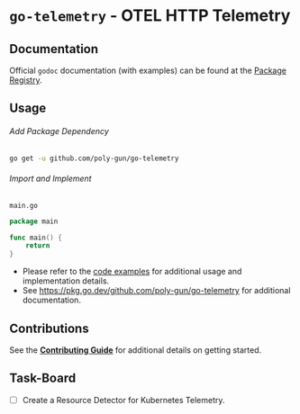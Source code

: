 # `go-telemetry` - OTEL HTTP Telemetry

## Documentation

Official `godoc` documentation (with examples) can be found at the [Package Registry](https://pkg.go.dev/github.com/poly-gun/go-telemetry).

## Usage

###### Add Package Dependency

```bash
go get -u github.com/poly-gun/go-telemetry
```

###### Import and Implement

`main.go`

```go
package main

func main() {
    return
}
```

- Please refer to the [code examples](./example_test.go) for additional usage and implementation details.
- See https://pkg.go.dev/github.com/poly-gun/go-telemetry for additional documentation.

## Contributions

See the [**Contributing Guide**](./CONTRIBUTING.md) for additional details on getting started.

## Task-Board

- [ ] Create a Resource Detector for Kubernetes Telemetry.
